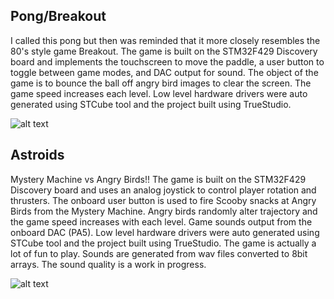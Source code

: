 Pong/Breakout
-------------
I called this pong but then was reminded that it more closely resembles the 80's style game Breakout.  The game is built on the STM32F429 Discovery board and implements the touchscreen to move the paddle, a user button to toggle between game modes, and DAC output for sound.  The object of the game is to bounce the ball off angry bird images to clear the screen.  The game speed increases each level.  Low level hardware drivers were auto generated using STCube tool and the project built using TrueStudio.

![alt text](https://raw.githubusercontent.com/danaolcott/Games/master/Source/images/20171121_094426.jpg)



Astroids
--------
Mystery Machine vs Angry Birds!!  The game is built on the STM32F429 Discovery board and uses an analog joystick to control player rotation and thrusters.  The onboard user button is used to fire Scooby snacks at Angry Birds from the Mystery Machine.  Angry birds randomly alter trajectory and the game speed increases with each level.  Game sounds output from the onboard DAC (PA5).  Low level hardware drivers were auto generated using STCube tool and the project built using TrueStudio.  The game is actually a lot of fun to play.  Sounds are generated from wav files converted to 8bit arrays.  The sound quality is a work in progress.


![alt text](https://raw.githubusercontent.com/danaolcott/Games/master/Source/images/20171121_094426.jpg)

